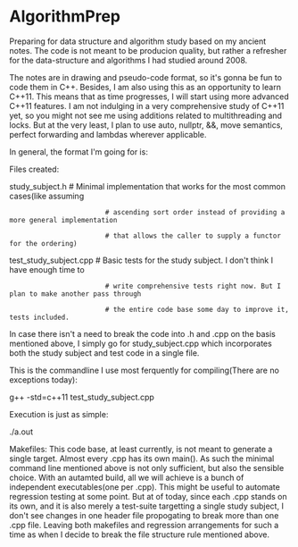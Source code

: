 AlgorithmPrep
=============

Preparing for data structure and algorithm study based on my ancient notes. The code is not meant to be producion quality, but rather a refresher for the data-structure and algorithms I had studied around 2008. 

The notes are in drawing and pseudo-code format, so it's gonna be fun to code them in C++. Besides, I am also using this as an opportunity to learn C++11. This means that as time progresses, I will start using more advanced  C++11 features. I am not indulging in a very comprehensive study of C++11 yet, so you might not see me using additions related to multithreading and locks. But at the very least, I plan to use auto, nullptr, &&, move semantics, perfect forwarding and lambdas wherever applicable.

In general, the format I'm going for is:

Files created:

study_subject.h             # Minimal implementation that works for the most common cases(like assuming 

                            # ascending sort order instead of providing a more general implementation

                            # that allows the caller to supply a functor for the ordering)

test_study_subject.cpp      # Basic tests for the study subject. I don't think I have enough time to

                            # write comprehensive tests right now. But I plan to make another pass through

                            # the entire code base some day to improve it, tests included.

In case there isn't a need to break the code into .h and .cpp on the basis mentioned above,
I simply go for study_subject.cpp which incorporates both the study subject and test code
in a single file.

This is the commandline I use most ferquently for compiling(There are no exceptions today):

g++ -std=c++11 test_study_subject.cpp

Execution is just as simple:

./a.out


Makefiles: This code base, at least currently, is not meant to generate a single target. Almost every .cpp has its own main(). As such the minimal command line mentioned above is not only sufficient, but also the sensible choice. With an autamted build, all we will achieve is a bunch of independent executables(one per .cpp). This might be useful to automate regression testing at some point. But at of today, since each .cpp stands on its own, and it is also merely a test-suite targetting a single study subject, I don't see changes in one header file propogating to break more than one .cpp file. Leaving both makefiles and regression arrangements for such a time as when I decide to break the file structure rule mentioned above.


